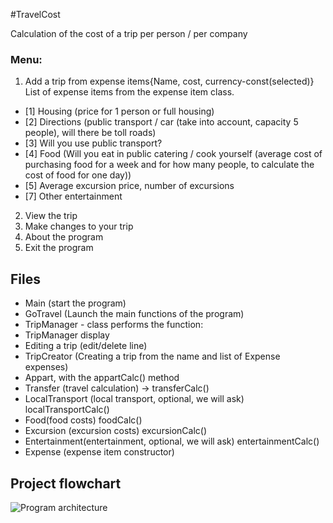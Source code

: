 #TravelCost

Calculation of the cost of a trip per person / per company

### Menu:
1. Add a trip from expense items{Name, cost, currency-const(selected)}
   List of expense items from the expense item class.
- [1] Housing (price for 1 person or full housing)
- [2] Directions (public transport /
  car (take into account, capacity 5 people), will there be toll roads)
- [3] Will you use public transport?
- [4] Food (Will you eat in public catering / cook yourself (average cost of purchasing food
  for a week and for how many people, to calculate the cost of food for one day))
- [5] Average excursion price, number of excursions
- [7] Other entertainment
2. View the trip
3. Make changes to your trip
4. About the program
5. Exit the program

## **Files**
- Main (start the program)
- GoTravel (Launch the main functions of the program)
- TripManager - class performs the function:
- TripManager display
- Editing a trip (edit/delete line)
- TripCreator (Creating a trip from the name and list of Expense expenses)
- Appart, with the appartCalc() method
- Transfer (travel calculation) -> transferCalc()
- LocalTransport (local transport, optional, we will ask) localTransportCalc()
- Food(food costs) foodCalc()
- Excursion (excursion costs) excursionCalc()
- Entertainment(entertainment, optional, we will ask) entertainmentCalc()
- Expense (expense item constructor)

## Project flowchart

![Program architecture](images/TripDiagramm.svg)